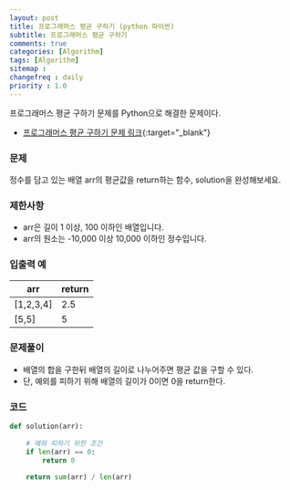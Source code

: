 ```yaml
---
layout: post
title: 프로그래머스 평균 구하기 (python 파이썬)
subtitle: 프로그래머스 평균 구하기
comments: true
categories: [Algorithm]
tags: [Algorithm]
sitemap :
changefreq : daily
priority : 1.0
---
```

프로그래머스 평균 구하기 문제를 Python으로 해결한 문제이다.  

* [프로그래머스 평균 구하기 문제 링크](https://programmers.co.kr/learn/courses/30/lessons/12944){:target="_blank"}

### 문제 
정수를 담고 있는 배열 arr의 평균값을 return하는 함수, solution을 완성해보세요.

### 제한사항
* arr은 길이 1 이상, 100 이하인 배열입니다.
* arr의 원소는 -10,000 이상 10,000 이하인 정수입니다.

### 입출력 예

|arr|return|
|-----|-----|
|[1,2,3,4]|2.5|
|[5,5]|5|

### 문제풀이
* 배열의 합을 구한뒤 배열의 길이로 나누어주면 평균 값을 구할 수 있다.
* 단, 예외를 피하기 위해 배열의 길이가 0이면 0을 return한다.

### 코드
```python
def solution(arr):
    
    # 예외 피하기 위한 조건
    if len(arr) == 0:
        return 0
    
    return sum(arr) / len(arr)
```
